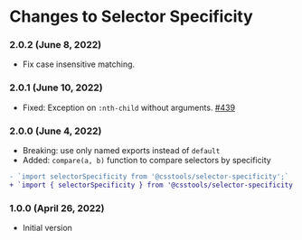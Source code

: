 # Changes to Selector Specificity

### 2.0.2 (June 8, 2022)

- Fix case insensitive matching.

### 2.0.1 (June 10, 2022)

- Fixed: Exception on `:nth-child` without arguments. [#439](https://github.com/csstools/postcss-plugins/issues/439)

### 2.0.0 (June 4, 2022)

- Breaking: use only named exports instead of `default`
- Added: `compare(a, b)` function to compare selectors by specificity

```diff
- `import selectorSpecificity from '@csstools/selector-specificity';`
+ `import { selectorSpecificity } from '@csstools/selector-specificity';`
```

### 1.0.0 (April 26, 2022)

- Initial version
